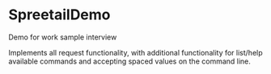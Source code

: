 # SpreetailDemo
Demo for work sample interview

Implements all request functionality, with additional functionality for list/help available commands and accepting spaced values on the command line.
